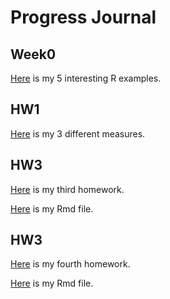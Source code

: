 # Progress Journal

## Week0

[Here](files/HW0.html) is my 5 interesting R examples.

## HW1
[Here](files/HW1.html) is my 3 different measures.

## HW3
[Here](files/hw3he.html) is my third homework.

[Here](files/hw3he.Rmd) is my Rmd file.

## HW3

[Here](files/hw4he.html) is my fourth homework.

[Here](files/hw4he.Rmd) is my Rmd file.
